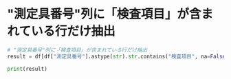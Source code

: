 # "測定具番号"列に「検査項目」が含まれている行だけ抽出
```python
# "測定具番号"列に「検査項目」が含まれている行だけ抽出
result = df[df["測定具番号"].astype(str).str.contains("検査項目", na=False)]

print(result)
```
